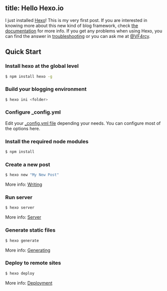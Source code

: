 title: Hello Hexo.io
---
I just installed [Hexo](http://hexo.io/)! This is my very first post. If you are interested in knowing more about this new kind of blog framework, check [the documentation](http://hexo.io/docs/) for more info. If you get any problems when using Hexo, you can find the answer in [troubleshooting](http://hexo.io/docs/troubleshooting.html) or you can ask me at [@VF4rcy](https://twitter.com/VF4rcy).



## Quick Start

### Install hexo at the global level
``` bash
$ npm install hexo -g
```

### Build your blogging environment
``` bash
$ hexo ini <folder>
```

### Configure _config.yml
Edit your [_config.yml file](http://hexo.io/docs/configuration.html) depending your needs. You can configure most of the options here.

### Install the required node modules

``` bash
$ npm install
```

### Create a new post

``` bash
$ hexo new "My New Post"
```

More info: [Writing](http://hexo.io/docs/writing.html)

### Run server

``` bash
$ hexo server
```

More info: [Server](http://hexo.io/docs/server.html)

### Generate static files

``` bash
$ hexo generate
```

More info: [Generating](http://hexo.io/docs/generating.html)

### Deploy to remote sites

``` bash
$ hexo deploy
```

More info: [Deployment](http://hexo.io/docs/deployment.html)
